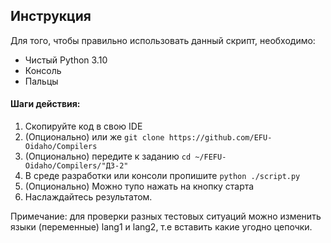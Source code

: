 ## Инструкция
Для того, чтобы правильно использовать данный скрипт, необходимо:
- Чистый Python 3.10
- Консоль
- Пальцы

#### Шаги действия:
1. Скопируйте код в свою IDE
2. (Опционально) или же ```git clone https://github.com/EFU-Oidaho/Compilers```
3. (Опционально) передите к заданию ```cd ~/FEFU-Oidaho/Compilers/"ДЗ-2"```
4. В среде разработки или консоли пропишите ``` python ./script.py ```
5. (Опционально) Можно тупо нажать на кнопку старта
6. Наслаждайтесь результатом.

Примечание: для проверки разных тестовых ситуаций можно изменить языки (переменные) lang1 и lang2, т.е вставить какие угодно цепочки.